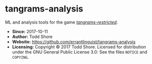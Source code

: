 # tangrams-analysis
ML and analysis tools for the game [*tangrams-restricted*](https://github.com/errantlinguist/tangrams-restricted).

* **Since:** 2017-10-11
* **Author:** Todd Shore
* **Website:**  https://github.com/errantlinguist/tangrams-analysis
* **Licensing:** Copyright &copy; 2017 Todd Shore. Licensed for distribution under the GNU General Public License 3.0: See the files `NOTICE` and `COPYING`.
